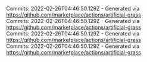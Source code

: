 Commits: 2022-02-26T04:46:50.129Z - Generated via https://github.com/marketplace/actions/artificial-grass
<br>
Commits: 2022-02-26T04:46:50.129Z - Generated via https://github.com/marketplace/actions/artificial-grass
<br>
Commits: 2022-02-26T04:46:50.129Z - Generated via https://github.com/marketplace/actions/artificial-grass
<br>
Commits: 2022-02-26T04:46:50.129Z - Generated via https://github.com/marketplace/actions/artificial-grass
<br>
